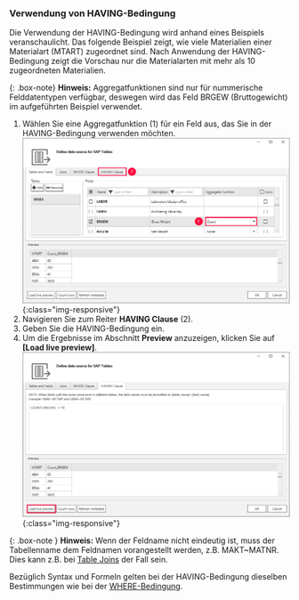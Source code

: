 ### Verwendung von HAVING-Bedingung
Die Verwendung der HAVING-Bedingung wird anhand eines Beispiels veranschaulicht. 
Das folgende Beispiel zeigt, wie viele Materialien einer Materialart (MTART) zugeordnet sind. Nach Anwendung der HAVING-Bedingung zeigt die Vorschau nur die Materialarten mit mehr als 10
 zugeordneten Materialien.

{: .box-note}
**Hinweis:** Aggregatfunktionen sind nur für nummerische Felddatentypen verfügbar, deswegen wird das Feld BRGEW (Bruttogewicht) im aufgeführten Beispiel verwendet.

1. Wählen Sie eine Aggregatfunktion (1) für ein Feld aus, das Sie in der HAVING-Bedingung verwenden möchten.
![Extraction-Settings-01](/img/content/table/Table-Extraction-Having-Clause1.png){:class="img-responsive"}
2. Navigieren Sie zum Reiter **HAVING Clause** (2).
2. Geben Sie die HAVING-Bedingung ein.
3. Um die Ergebnisse im Abschnitt **Preview** anzuzeigen, klicken Sie auf **[Load live preview]**.
![Extraction-Settings-01](/img/content/table/having-clause.png){:class="img-responsive"}


{: .box-note }
**Hinweis:** Wenn der Feldname nicht eindeutig ist, muss der Tabellenname dem Feldnamen vorangestellt werden, z.B. MAKT~MATNR. Dies kann z.B. bei [Table Joins](./table-joins) der Fall sein.    


Bezüglich Syntax und Formeln gelten bei der HAVING-Bedingung dieselben Bestimmungen wie bei der [WHERE-Bedingung](./where-bedingung).
